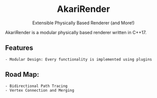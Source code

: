 <center><h1>AkariRender</h1></center>
<center>Extensible Physically Based Renderer (and More!)</center>



AkariRender is a modular physically based renderer written in C++17.

## Features
    - Modular Design: Every functionality is implemented using plugins

## Road Map:
    - Bidirectional Path Tracing
    - Vertex Connection and Merging
